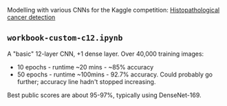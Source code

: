 Modelling with various CNNs for the Kaggle competition: [Histopathological cancer detection](https://www.kaggle.com/c/histopathologic-cancer-detection)

## `workbook-custom-c12.ipynb`

A "basic" 12-layer CNN, +1 dense layer. Over 40,000 training images:
* 10 epochs - runtime ~20 mins - ~85% accuracy
* 50 epochs - runtime ~100mins - 92.7% accuracy. Could probably go further; accuracy line hadn't stopped increasing.

Best public scores are about 95-97%, typically using DenseNet-169.
